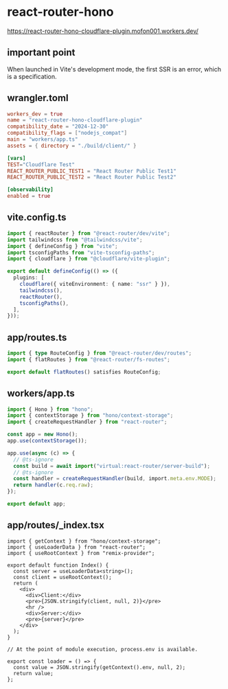 # react-router-hono

https://react-router-hono-cloudflare-plugin.mofon001.workers.dev/

## important point

When launched in Vite's development mode, the first SSR is an error, which is a specification.

## wrangler.toml

```toml
workers_dev = true
name = "react-router-hono-cloudflare-plugin"
compatibility_date = "2024-12-30"
compatibility_flags = ["nodejs_compat"]
main = "workers/app.ts"
assets = { directory = "./build/client/" }

[vars]
TEST="Cloudflare Test"
REACT_ROUTER_PUBLIC_TEST1 = "React Router Public Test1"
REACT_ROUTER_PUBLIC_TEST2 = "React Router Public Test2"

[observability]
enabled = true

```

## vite.config.ts

```ts
import { reactRouter } from "@react-router/dev/vite";
import tailwindcss from "@tailwindcss/vite";
import { defineConfig } from "vite";
import tsconfigPaths from "vite-tsconfig-paths";
import { cloudflare } from "@cloudflare/vite-plugin";

export default defineConfig(() => ({
  plugins: [
    cloudflare({ viteEnvironment: { name: "ssr" } }),
    tailwindcss(),
    reactRouter(),
    tsconfigPaths(),
  ],
}));
```

## app/routes.ts

```ts
import { type RouteConfig } from "@react-router/dev/routes";
import { flatRoutes } from "@react-router/fs-routes";

export default flatRoutes() satisfies RouteConfig;
```

## workers/app.ts

```ts
import { Hono } from "hono";
import { contextStorage } from "hono/context-storage";
import { createRequestHandler } from "react-router";

const app = new Hono();
app.use(contextStorage());

app.use(async (c) => {
  // @ts-ignore
  const build = await import("virtual:react-router/server-build");
  // @ts-ignore
  const handler = createRequestHandler(build, import.meta.env.MODE);
  return handler(c.req.raw);
});

export default app;
```

## app/routes/\_index.tsx

```tsx
import { getContext } from "hono/context-storage";
import { useLoaderData } from "react-router";
import { useRootContext } from "remix-provider";

export default function Index() {
  const server = useLoaderData<string>();
  const client = useRootContext();
  return (
    <div>
      <div>Client:</div>
      <pre>{JSON.stringify(client, null, 2)}</pre>
      <hr />
      <div>Server:</div>
      <pre>{server}</pre>
    </div>
  );
}

// At the point of module execution, process.env is available.

export const loader = () => {
  const value = JSON.stringify(getContext().env, null, 2);
  return value;
};
```
